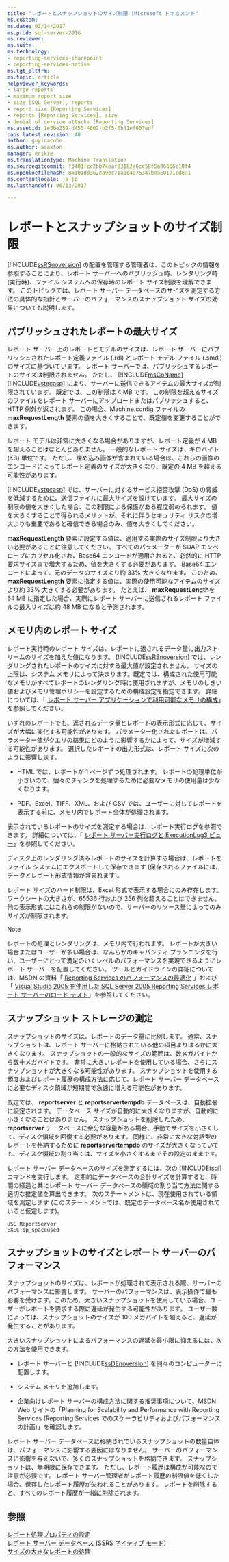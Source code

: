 ```yaml
---
title: "レポートとスナップショットのサイズ制限 |Microsoft ドキュメント"
ms.custom: 
ms.date: 03/14/2017
ms.prod: sql-server-2016
ms.reviewer: 
ms.suite: 
ms.technology:
- reporting-services-sharepoint
- reporting-services-native
ms.tgt_pltfrm: 
ms.topic: article
helpviewer_keywords:
- large reports
- maximum report size
- size [SQL Server], reports
- report size [Reporting Services]
- reports [Reporting Services], size
- denial of service attacks [Reporting Services]
ms.assetid: 1e3be259-d453-4802-b2f5-6b81ef607edf
caps.latest.revision: 48
author: guyinacube
ms.author: asaxton
manager: erikre
ms.translationtype: Machine Translation
ms.sourcegitcommit: f3481fcc2bb74eaf93182e6cc58f5a06666e10f4
ms.openlocfilehash: 8a101dd362ea9ec71a0d4e75347bea60171cd8d1
ms.contentlocale: ja-jp
ms.lasthandoff: 06/13/2017

---
```

# <a name="report-and-snapshot-size-limits"></a>レポートとスナップショットのサイズ制限
  [!INCLUDE[ssRSnoversion](../../includes/ssrsnoversion-md.md)] の配置を管理する管理者は、このトピックの情報を参照することにより、レポート サーバーへのパブリッシュ時、レンダリング時 (実行時)、ファイル システムへの保存時のレポート サイズ制限を理解できます。 このトピックでは、レポート サーバー データベースのサイズを測定する方法の具体的な指針とサーバーのパフォーマンスのスナップショット サイズの効果についても説明します。  
  
## <a name="maximum-size-for-published-reports"></a>パブリッシュされたレポートの最大サイズ  
 レポート サーバー上のレポートとモデルのサイズは、レポート サーバーにパブリッシュされたレポート定義ファイル (.rdl) とレポート モデル ファイル (.smdl) のサイズに基づいています。 レポート サーバーでは、パブリッシュするレポートのサイズは制限されません。 ただし、 [!INCLUDE[msCoName](../../includes/msconame-md.md)] [!INCLUDE[vstecasp](../../includes/vstecasp-md.md)] により、サーバーに送信できるアイテムの最大サイズが制限されています。 既定では、この制限は 4 MB です。 この制限を超えるサイズのファイルをレポート サーバーにアップロードまたはパブリッシュすると、HTTP 例外が返されます。 この場合、Machine.config ファイルの **maxRequestLength** 要素の値を大きくすることで、既定値を変更することができます。  
  
 レポート モデルは非常に大きくなる場合がありますが、レポート定義が 4 MB を超えることはほとんどありません。 一般的なレポート サイズは、キロバイト (KB) 単位です。 ただし、埋め込み画像が含まれている場合は、これらの画像のエンコードによってレポート定義のサイズが大きくなり、既定の 4 MB を超える可能性があります。  
  
 [!INCLUDE[vstecasp](../../includes/vstecasp-md.md)] では、サーバーに対するサービス拒否攻撃 (DoS) の脅威を低減するために、送信ファイルに最大サイズを設けています。 最大サイズの制限の値を大きくした場合、この制限による保護がある程度弱められます。 値を大きくすることで得られるメリットが、それに伴うセキュリティ リスクの増大よりも重要であると確信できる場合のみ、値を大きくしてください。  
  
 **maxRequestLength** 要素に設定する値は、適用する実際のサイズ制限より大きい必要があることに注意してください。 すべてのパラメーターが SOAP エンベロープにカプセル化され、Base64 エンコードが適用されると、必然的に HTTP 要求サイズまで増大するため、値を大きくする必要があります。 Base64 エンコードによって、元のデータのサイズより約 33% 大きくなります。 このため、 **maxRequestLength** 要素に指定する値は、実際の使用可能なアイテムのサイズより約 33% 大きくする必要があります。 たとえば、 **maxRequestLength**を 64 MB に指定した場合、実際にレポート サーバーに送信されるレポート ファイルの最大サイズは約 48 MB になると予測されます。  
  
## <a name="report-size-in-memory"></a>メモリ内のレポート サイズ  
 レポート実行時のレポート サイズは、レポートに返されるデータ量に出力ストリームのサイズを加えた値になります。 [!INCLUDE[ssRSnoversion](../../includes/ssrsnoversion-md.md)] では、レンダリングされたレポートのサイズに対する最大値が設定されません。 サイズの上限は、システム メモリによって決まります。既定では、構成された使用可能なメモリがすべてレポートのレンダリング時に使用されますが、メモリのしきい値およびメモリ管理ポリシーを設定するための構成設定を指定できます。 詳細については、「 [レポート サーバー アプリケーションで利用可能なメモリの構成](../../reporting-services/report-server/configure-available-memory-for-report-server-applications.md)」を参照してください。  
  
 いずれのレポートでも、返されるデータ量とレポートの表示形式に応じて、サイズが大幅に変化する可能性があります。 パラメーター化されたレポートは、パラメーター値がクエリの結果にどのように影響するかによって、サイズが増減する可能性があります。 選択したレポートの出力形式は、レポート サイズに次のように影響します。  
  
-   HTML では、レポートが 1 ページずつ処理されます。 レポートの処理単位が小さいので、個々のチャンクを処理するために必要なメモリの使用量は少なくなります。  
  
-   PDF、Excel、TIFF、XML、および CSV では、ユーザーに対してレポートを表示する前に、メモリ内でレポート全体が処理されます。  
  
 表示されているレポートのサイズを測定する場合は、レポート実行ログを参照できます。 詳細については、「 [レポート サーバー実行ログと ExecutionLog3 ビュー](../../reporting-services/report-server/report-server-executionlog-and-the-executionlog3-view.md)」を参照してください。  
  
 ディスク上のレンダリング済みレポートのサイズを計算する場合は、レポートをファイル システムにエクスポートして保存できます (保存されるファイルには、データとレポート形式情報が含まれます)。  
  
 レポート サイズのハード制限は、Excel 形式で表示する場合にのみ存在します。 ワークシートの大きさが、65536 行および 256 列を超えることはできません。 他の表示形式にはこれらの制限がないので、サーバーのリソース量によってのみサイズが制限されます。  
  
> [!NOTE]  
>  レポートの処理とレンダリングは、メモリ内で行われます。 レポートが大きい場合またはユーザーが多い場合は、なんらかのキャパシティ プランニングを行い、ユーザーにとって満足のいくレベルのパフォーマンスを実現できるようにレポート サーバーを配置してください。 ツールとガイドラインの詳細については、MSDN の資料「 [Reporting Services のパフォーマンスの最適化](http://go.microsoft.com/fwlink/?LinkID=70650) 」および「 [Visual Studio 2005 を使用した SQL Server 2005 Reporting Services レポート サーバーのロード テスト](http://go.microsoft.com/fwlink/?LinkID=77519)」を参照してください。  
  
## <a name="measuring-snapshot-storage"></a>スナップショット ストレージの測定  
 スナップショットのサイズは、レポートのデータ量に比例します。 通常、スナップショットは、レポート サーバーに格納されている他の項目よりはるかに大きくなります。 スナップショットの一般的なサイズの範囲は、数メガバイトから数十メガバイトです。 非常に大きいレポートを使用している場合、さらにスナップショットが大きくなる可能性があります。 スナップショットを使用する頻度およびレポート履歴の構成方法に応じて、レポート サーバー データベースに必要なディスク領域が短期間で急速に増える可能性があります。  
  
 既定では、 **reportserver** と **reportservertempdb** データベースは、自動拡張に設定されます。 データベース サイズが自動的に大きくなりますが、自動的に小さくなることはありません。 スナップショットを削除したため、 **reportserver** データベースに余分な容量がある場合、手動でサイズを小さくして、ディスク領域を回復する必要があります。 同様に、非常に大きな対話型のレポートを格納するために **reportservertempdb** のサイズが大きくなっていても、ディスク領域の割り当ては、サイズを小さくするまでその設定のままです。  
  
 レポート サーバー データベースのサイズを測定するには、次の [!INCLUDE[tsql](../../includes/tsql-md.md)] コマンドを実行します。 定期的にデータベースの合計サイズを計算すると、時間の経過と共にレポート サーバー データベースの領域の割り当て方法に関する適切な推定値を算出できます。 次のステートメントは、現在使用されている領域を測定します (このステートメントでは、既定のデータベース名が使用されていると仮定します)。  
  
```  
USE ReportServer  
EXEC sp_spaceused  
```  
  
## <a name="snapshot-size-and-report-server-performance"></a>スナップショットのサイズとレポート サーバーのパフォーマンス  
 スナップショットのサイズは、レポートが処理されて表示される際、サーバーのパフォーマンスに影響します。 サーバーのパフォーマンスは、表示操作で最も影響を受けます。このため、大きいスナップショットを使用している場合、ユーザーがレポートを要求する際に遅延が発生する可能性があります。 ユーザー数によっては、スナップショットのサイズが 100 メガバイトを超えると、遅延が発生することがあります。  
  
 大きいスナップショットによるパフォーマンスの遅延を最小限に抑えるには、次の方法を使用できます。  
  
-   レポート サーバーと [!INCLUDE[ssDEnoversion](../../includes/ssdenoversion-md.md)] を別々のコンピューターに配置します。  
  
-   システム メモリを追加します。  
  
-   企業向けレポート サーバーの構成方法に関する推奨事項について、MSDN Web サイトの「Planning for Scalability and Performance with Reporting Services (Reporting Services でのスケーラビリティおよびパフォーマンスの計画)」を確認します。  
  
 レポート サーバー データベースに格納されているスナップショットの数量自体は、パフォーマンスに影響する要因にはなりません。 サーバーのパフォーマンスに影響を与えないで、多くのスナップショットを格納できます。 スナップショットは、無期限に保存できます。 ただし、レポート履歴は構成が可能なので注意が必要です。 レポート サーバー管理者がレポート履歴の制限値を低くした場合、保存したレポート履歴が失われることがあります。 レポートを削除すると、すべてのレポート履歴が一緒に削除されます。  
  
## <a name="see-also"></a>参照  
 [レポート処理プロパティの設定](../../reporting-services/report-server/set-report-processing-properties.md)   
 [レポート サーバー データベース &#40;SSRS ネイティブ モード&#41;](../../reporting-services/report-server/report-server-database-ssrs-native-mode.md)   
 [サイズの大きなレポートの処理](../../reporting-services/report-server/process-large-reports.md)  
  
  

